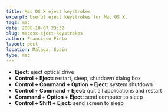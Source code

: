 ```yaml
---
title: Mac OS X eject keystrokes
excerpt: Useful eject keystrokes for Mac OS X.
tags: mac
date: 2008-10-07 23:32
slug: macosx-eject-keystrokes
author: Francisco Pinto
layout: post
location: Málaga, Spain
type: mac
---
```


- **Eject:** eject optical drive
- **Control + Eject:** restart, sleep, shutdown dialog box
- **Control + Command + Option + Eject:** system shutdown
- **Control + Command + Eject:** quit all applications and restart
- **Command + Option + Eject:** send computer to sleep
- **Control + Shift + Eject:** send screen to sleep
